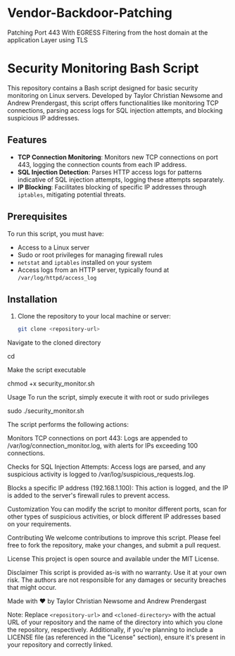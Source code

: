 # Vendor-Backdoor-Patching
Patching Port 443 With EGRESS Filtering from the host domain at the application Layer using TLS


# Security Monitoring Bash Script

This repository contains a Bash script designed for basic security monitoring on Linux servers. Developed by Taylor Christian Newsome and Andrew Prendergast, this script offers functionalities like monitoring TCP connections, parsing access logs for SQL injection attempts, and blocking suspicious IP addresses.

## Features

- **TCP Connection Monitoring**: Monitors new TCP connections on port 443, logging the connection counts from each IP address.
- **SQL Injection Detection**: Parses HTTP access logs for patterns indicative of SQL injection attempts, logging these attempts separately.
- **IP Blocking**: Facilitates blocking of specific IP addresses through `iptables`, mitigating potential threats.

## Prerequisites

To run this script, you must have:
- Access to a Linux server
- Sudo or root privileges for managing firewall rules
- `netstat` and `iptables` installed on your system
- Access logs from an HTTP server, typically found at `/var/log/httpd/access_log`

## Installation

1. Clone the repository to your local machine or server:
   ```bash
   git clone <repository-url>

Navigate to the cloned directory

cd <cloned-directory>

Make the script executable

chmod +x security_monitor.sh

Usage
To run the script, simply execute it with root or sudo privileges

sudo ./security_monitor.sh

The script performs the following actions:

Monitors TCP connections on port 443: Logs are appended to /var/log/connection_monitor.log, with alerts for IPs exceeding 100 connections.

Checks for SQL Injection Attempts: Access logs are parsed, and any suspicious activity is logged to /var/log/suspicious_requests.log.

Blocks a specific IP address (192.168.1.100): This action is logged, and the IP is added to the server's firewall rules to prevent access.

Customization
You can modify the script to monitor different ports, scan for other types of suspicious activities, or block different IP addresses based on your requirements.

Contributing
We welcome contributions to improve this script. Please feel free to fork the repository, make your changes, and submit a pull request.

License
This project is open source and available under the MIT License.

Disclaimer
This script is provided as-is with no warranty. Use it at your own risk. The authors are not responsible for any damages or security breaches that might occur.

Made with ❤️ by Taylor Christian Newsome and Andrew Prendergast


Note: Replace `<repository-url>` and `<cloned-directory>` with the actual URL of your repository and the name of the directory into which you clone the repository, respectively. Additionally, if you're planning to include a LICENSE file (as referenced in the "License" section), ensure it's present in your repository and correctly linked.

